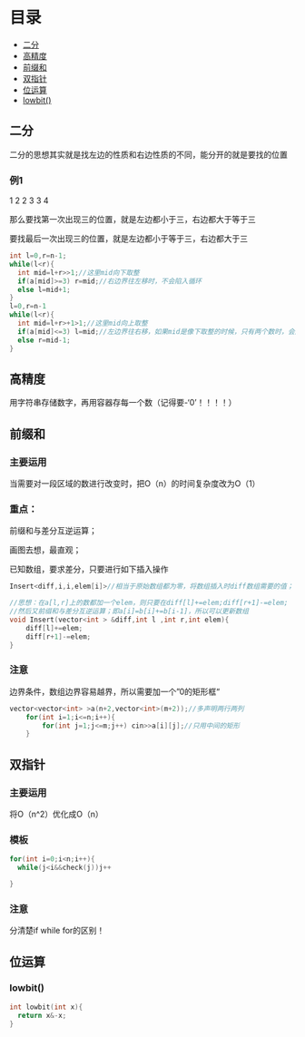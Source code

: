 # 目录

- [二分](#section1)
- [高精度](#section2)
- [前缀和](#section3)
- [双指针](#section4)
- [位运算](#section5)
- [lowbit()](#subseciton5)

## 二分 <a name="section1"></a>

二分的思想其实就是找左边的性质和右边性质的不同，能分开的就是要找的位置

### 例1

1 2 2 3 3 4

那么要找第一次出现三的位置，就是左边都小于三，右边都大于等于三

要找最后一次出现三的位置，就是左边都小于等于三，右边都大于三

```c++
int l=0,r=n-1;
while(l<r){
  int mid=l+r>>1;//这里mid向下取整
  if(a[mid]>=3) r=mid;//右边界往左移时，不会陷入循环
  else l=mid+1;
}
l=0,r=n-1
while(l<r){
  int mid=l+r>+1>1;//这里mid向上取整
  if(a[mid]<=3) l=mid;//左边界往右移，如果mid是像下取整的时候，只有两个数时，会陷入死循环，所以mid要向上取整
  else r=mid-1;
}
```

## 高精度 <a name="section2"></a>

用字符串存储数字，再用容器存每一个数（记得要-‘0’！！！！）

## 前缀和 <a name="subsection3"></a>

### 主要运用
当需要对一段区域的数进行改变时，把O（n）的时间复杂度改为O（1）
### 重点：
前缀和与差分互逆运算；

画图去想，最直观；

已知数组，要求差分，只要进行如下插入操作
```c++
Insert<diff,i,i,elem[i]>//相当于原始数组都为零，将数组插入时diff数组需要的值；

//思想：在a[l,r]上的数都加一个elem，则只要在diff[l]+=elem;diff[r+1]-=elem;
//然后又前缀和与差分互逆运算；即a[i]=b[i]+=b[i-1]，所以可以更新数组
void Insert(vector<int > &diff,int l ,int r,int elem){
    diff[l]+=elem;
    diff[r+1]-=elem;
}
```
### 注意
边界条件，数组边界容易越界，所以需要加一个”0的矩形框“
```c++
vector<vector<int> >a(n+2,vector<int>(m+2));//多声明两行两列
    for(int i=1;i<=n;i++){
        for(int j=1;j<=m;j++) cin>>a[i][j];//只用中间的矩形
    }
```




## 双指针 <a name="section4"></a>

### 主要运用 
将O（n^2）优化成O（n）
### 模板
```c++
for(int i=0;i<n;i++){
  while(j<i&&check(j))j++

}
```
### 注意
分清楚if while for的区别！

## 位运算 <a name="section5"></a>
### lowbit() <a name="subsecion5"></a>
```c++
int lowbit(int x){
  return x&-x;
}
```





